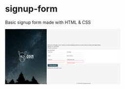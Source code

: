 # signup-form
Basic signup form made with HTML & CSS

<img src="./img_fonts/Screenshot 2024-10-13 at 18-14-01 Sign-up Form.png" alt="app preview" width="75%"/>
